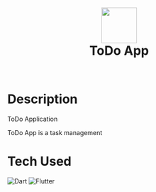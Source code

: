 <div align="center">
      <h1> <img src="https://icon-library.com/images/to-do-icon/to-do-icon-13.jpg" width="80px"><br/>ToDo App</h1>
     </div>
<p align="center"> <a href="https://twitter.com/lvieira268/" target="_blank"><img alt="" src="https://img.shields.io/badge/Twitter-1DA1F2?style=normal&logo=twitter&logoColor=white" style="vertical-align:center" /></a> <a href="https://instagram.com/lvieira268/" target="_blank"><img alt="" src="https://img.shields.io/badge/Instagram-E4405F?style=normal&logo=instagram&logoColor=white" style="vertical-align:center" /></a> <a href="https://www.linkedin.com/in/lvieira268/}" target="_blank"><img alt="" src="https://img.shields.io/badge/LinkedIn-0077B5?style=normal&logo=linkedin&logoColor=white" style="vertical-align:center" /></a> </p>

# Description
ToDo Application

ToDo App is a task management

# Tech Used
 ![Dart](https://img.shields.io/badge/dart-%230175C2.svg?style=for-the-badge&logo=dart&logoColor=white) ![Flutter](https://img.shields.io/badge/Flutter-%2302569B.svg?style=for-the-badge&logo=Flutter&logoColor=white)
      

      
<!-- </> with 💛 by readMD (https://readmd.itsvg.in) -->
    
